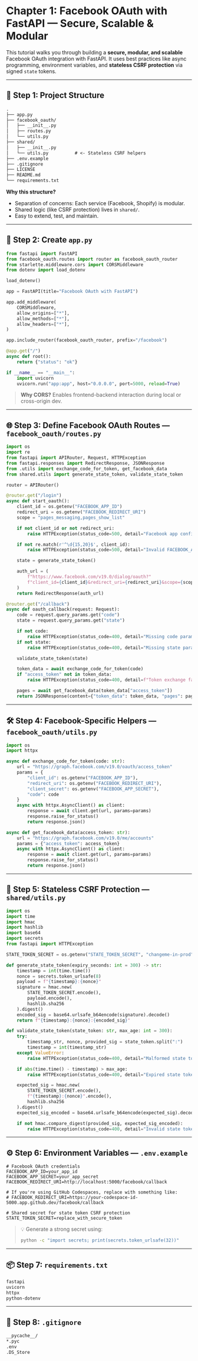 # Chapter 1: Facebook OAuth with FastAPI — Secure, Scalable & Modular

This tutorial walks you through building a **secure, modular, and scalable** Facebook OAuth integration with FastAPI. It uses best practices like async programming, environment variables, and **stateless CSRF protection** via signed `state` tokens.

---

## 📁 Step 1: Project Structure

```txt
.
├── app.py
├── facebook_oauth/
│   ├── __init__.py
│   ├── routes.py
│   └── utils.py
├── shared/
│   ├── __init__.py
│   └── utils.py          # <- Stateless CSRF helpers
├── .env.example
├── .gitignore
├── LICENSE
├── README.md
└── requirements.txt
```

**Why this structure?**

* Separation of concerns: Each service (Facebook, Shopify) is modular.
* Shared logic (like CSRF protection) lives in `shared/`.
* Easy to extend, test, and maintain.

---

## 🚀 Step 2: Create `app.py`

```python
from fastapi import FastAPI
from facebook_oauth.routes import router as facebook_oauth_router
from starlette.middleware.cors import CORSMiddleware
from dotenv import load_dotenv

load_dotenv()

app = FastAPI(title="Facebook OAuth with FastAPI")

app.add_middleware(
    CORSMiddleware,
    allow_origins=["*"],
    allow_methods=["*"],
    allow_headers=["*"],
)

app.include_router(facebook_oauth_router, prefix="/facebook")

@app.get("/")
async def root():
    return {"status": "ok"}

if __name__ == "__main__":
    import uvicorn
    uvicorn.run("app:app", host="0.0.0.0", port=5000, reload=True)
```

> **Why CORS?** Enables frontend-backend interaction during local or cross-origin dev.

---

## 🌐 Step 3: Define Facebook OAuth Routes — `facebook_oauth/routes.py`

```python
import os
import re
from fastapi import APIRouter, Request, HTTPException
from fastapi.responses import RedirectResponse, JSONResponse
from .utils import exchange_code_for_token, get_facebook_data
from shared.utils import generate_state_token, validate_state_token

router = APIRouter()

@router.get("/login")
async def start_oauth():
    client_id = os.getenv("FACEBOOK_APP_ID")
    redirect_uri = os.getenv("FACEBOOK_REDIRECT_URI")
    scope = "pages_messaging,pages_show_list"

    if not client_id or not redirect_uri:
        raise HTTPException(status_code=500, detail="Facebook app config missing")

    if not re.match(r'^\d{15,20}$', client_id):
        raise HTTPException(status_code=500, detail="Invalid FACEBOOK_APP_ID format")

    state = generate_state_token()

    auth_url = (
        f"https://www.facebook.com/v19.0/dialog/oauth?"
        f"client_id={client_id}&redirect_uri={redirect_uri}&scope={scope}&response_type=code&state={state}"
    )
    return RedirectResponse(auth_url)

@router.get("/callback")
async def oauth_callback(request: Request):
    code = request.query_params.get("code")
    state = request.query_params.get("state")

    if not code:
        raise HTTPException(status_code=400, detail="Missing code parameter")
    if not state:
        raise HTTPException(status_code=400, detail="Missing state parameter")

    validate_state_token(state)

    token_data = await exchange_code_for_token(code)
    if "access_token" not in token_data:
        raise HTTPException(status_code=400, detail=f"Token exchange failed: {token_data}")

    pages = await get_facebook_data(token_data["access_token"])
    return JSONResponse(content={"token_data": token_data, "pages": pages})
```

---

## 🛠 Step 4: Facebook-Specific Helpers — `facebook_oauth/utils.py`

```python
import os
import httpx

async def exchange_code_for_token(code: str):
    url = "https://graph.facebook.com/v19.0/oauth/access_token"
    params = {
        "client_id": os.getenv("FACEBOOK_APP_ID"),
        "redirect_uri": os.getenv("FACEBOOK_REDIRECT_URI"),
        "client_secret": os.getenv("FACEBOOK_APP_SECRET"),
        "code": code
    }
    async with httpx.AsyncClient() as client:
        response = await client.get(url, params=params)
        response.raise_for_status()
        return response.json()

async def get_facebook_data(access_token: str):
    url = "https://graph.facebook.com/v19.0/me/accounts"
    params = {"access_token": access_token}
    async with httpx.AsyncClient() as client:
        response = await client.get(url, params=params)
        response.raise_for_status()
        return response.json()
```

---

## 🔐 Step 5: Stateless CSRF Protection — `shared/utils.py`

```python
import os
import time
import hmac
import hashlib
import base64
import secrets
from fastapi import HTTPException

STATE_TOKEN_SECRET = os.getenv("STATE_TOKEN_SECRET", "changeme-in-prod")

def generate_state_token(expiry_seconds: int = 300) -> str:
    timestamp = int(time.time())
    nonce = secrets.token_urlsafe(8)
    payload = f"{timestamp}:{nonce}"
    signature = hmac.new(
        STATE_TOKEN_SECRET.encode(),
        payload.encode(),
        hashlib.sha256
    ).digest()
    encoded_sig = base64.urlsafe_b64encode(signature).decode()
    return f"{timestamp}:{nonce}:{encoded_sig}"

def validate_state_token(state_token: str, max_age: int = 300):
    try:
        timestamp_str, nonce, provided_sig = state_token.split(":")
        timestamp = int(timestamp_str)
    except ValueError:
        raise HTTPException(status_code=400, detail="Malformed state token")

    if abs(time.time() - timestamp) > max_age:
        raise HTTPException(status_code=400, detail="Expired state token")

    expected_sig = hmac.new(
        STATE_TOKEN_SECRET.encode(),
        f"{timestamp}:{nonce}".encode(),
        hashlib.sha256
    ).digest()
    expected_sig_encoded = base64.urlsafe_b64encode(expected_sig).decode()

    if not hmac.compare_digest(provided_sig, expected_sig_encoded):
        raise HTTPException(status_code=400, detail="Invalid state token")
```

---

## ⚙️ Step 6: Environment Variables — `.env.example`

```env
# Facebook OAuth credentials
FACEBOOK_APP_ID=your_app_id
FACEBOOK_APP_SECRET=your_app_secret
FACEBOOK_REDIRECT_URI=http://localhost:5000/facebook/callback

# If you're using GitHub Codespaces, replace with something like:
# FACEBOOK_REDIRECT_URI=https://your-codespace-id-5000.app.github.dev/facebook/callback

# Shared secret for state token CSRF protection
STATE_TOKEN_SECRET=replace_with_secure_token
```

> 💡 Generate a strong secret using:
>
> ```bash
> python -c "import secrets; print(secrets.token_urlsafe(32))"
> ```

---

## 📦 Step 7: `requirements.txt`

```txt
fastapi
uvicorn
httpx
python-dotenv
```

---

## 🚫 Step 8: `.gitignore`

```txt
__pycache__/
*.pyc
.env
.DS_Store
```
